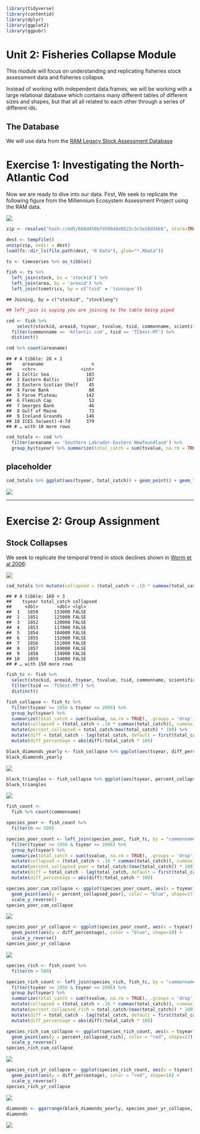
``` r
library(tidyverse)
library(contentid)
library(dplyr)
library(ggplot2)
library(ggpubr)
```

# Unit 2: Fisheries Collapse Module

This module will focus on understanding and replicating fisheries stock
assessment data and fisheries collapse.

Instead of working with independent data.frames, we will be working with
a large relational database which contains many different tables of
different sizes and shapes, but that all all related to each other
through a series of different ids.

## The Database

We will use data from the [RAM Legacy Stock Assessment
Database](https://www.ramlegacy.org/database/)

# Exercise 1: Investigating the North-Atlantic Cod

Now we are ready to dive into our data. First, We seek to replicate the
following figure from the Millennium Ecosystem Assessment Project using
the RAM data.

![](http://espm-157.carlboettiger.info/img/cod.jpg)

``` r
zip <- resolve("hash://md5/688d450bfd59849e0522c3c5e18d1b66", store=TRUE)

dest <- tempfile()
unzip(zip, exdir = dest)
load(fs::dir_ls(file.path(dest, "R Data"), glob="*.RData"))
```

``` r
ts <- timeseries %>% as_tibble()

fish <- ts %>%
  left_join(stock, bu = 'stockid') %>%
  left_join(area, by = 'areaid') %>%
  left_join(tsmetrics, by = c('tsid' = 'tsunique'))
```

    ## Joining, by = c("stockid", "stocklong")

``` r
## left_join is saying you are joining to the table being piped
```

``` r
cod <- fish %>% 
    select(stockid, areaid, tsyear, tsvalue, tsid, commonname, scientificname, country, areaname) %>%
  filter(commonname == 'Atlantic cod', tsid == 'TCbest-MT') %>%
  distinct()

cod %>% count(areaname)
```

    ## # A tibble: 28 × 2
    ##    areaname                  n
    ##    <chr>                 <int>
    ##  1 Celtic Sea              103
    ##  2 Eastern Baltic          187
    ##  3 Eastern Scotian Shelf    45
    ##  4 Faroe Bank               88
    ##  5 Faroe Plateau           142
    ##  6 Flemish Cap              53
    ##  7 Georges Bank             46
    ##  8 Gulf of Maine            73
    ##  9 Iceland Grounds         146
    ## 10 ICES 3a(west)-4-7d      379
    ## # … with 18 more rows

``` r
cod_totals <- cod %>%
  filter(areaname == 'Southern Labrador-Eastern Newfoundland') %>%
  group_by(tsyear) %>% summarize(total_catch = sum(tsvalue, na.rm = TRUE))
```

## placeholder

``` r
cod_totals %>% ggplot(aes(tsyear, total_catch)) + geom_point() + geom_line()
```

![](fish-assignment_files/figure-gfm/unnamed-chunk-4-1.png)<!-- -->

-----

# Exercise 2: Group Assignment

## Stock Collapses

We seek to replicate the temporal trend in stock declines shown in [Worm
et al 2006](http://doi.org/10.1126/science.1132294):

![](http://espm-157.carlboettiger.info/img/worm2006.jpg)

``` r
cod_totals %>% mutate(collapsed = (total_catch < .10 * cummax(total_catch)) )
```

    ## # A tibble: 168 × 3
    ##    tsyear total_catch collapsed
    ##     <dbl>       <dbl> <lgl>    
    ##  1   1850      133000 FALSE    
    ##  2   1851      125000 FALSE    
    ##  3   1852      120000 FALSE    
    ##  4   1853      117000 FALSE    
    ##  5   1854      104000 FALSE    
    ##  6   1855      132000 FALSE    
    ##  7   1856      151000 FALSE    
    ##  8   1857      169000 FALSE    
    ##  9   1858      134000 FALSE    
    ## 10   1859      154000 FALSE    
    ## # … with 158 more rows

``` r
fish_tc <- fish %>% 
  select(stockid, areaid, tsyear, tsvalue, tsid, commonname, scientificname, country, areaname) %>%
  filter(tsid == 'TCbest-MT') %>%
  distinct()

fish_collapse <- fish_tc %>% 
  filter(tsyear >= 1950 & tsyear <= 2006) %>%
  group_by(tsyear) %>%
  summarize(total_catch = sum(tsvalue, na.rm = TRUE), .groups = 'drop') %>%
  mutate(collapsed = (total_catch < .10 * cummax(total_catch)), cummax = 0.1 * cummax(total_catch)) %>% 
  mutate(percent_collapsed = total_catch/max(total_catch) * 100) %>%
  mutate(diff = total_catch - lag(total_catch, default = first(total_catch))) %>%
  mutate(diff_percentage = abs(diff)/total_catch * 100) 

black_diamonds_yearly <- fish_collapse %>% ggplot(aes(tsyear, diff_percentage)) + geom_point(shape=18) + scale_y_reverse()
black_diamonds_yearly
```

![](fish-assignment_files/figure-gfm/unnamed-chunk-5-1.png)<!-- -->

``` r
black_triangles <- fish_collapse %>% ggplot(aes(tsyear, percent_collapsed)) + geom_point(shape=17) + scale_y_reverse()
black_triangles
```

![](fish-assignment_files/figure-gfm/unnamed-chunk-5-2.png)<!-- -->

``` r
fish_count <- 
  fish %>% count(commonname)

species_poor <- fish_count %>%
  filter(n <= 500)

species_poor_count <- left_join(species_poor, fish_tc, by = "commonname") %>%
  filter(tsyear >= 1950 & tsyear <= 2006) %>%
  group_by(tsyear) %>%
  summarize(total_catch = sum(tsvalue, na.rm = TRUE), .groups = 'drop') %>%
  mutate(collapsed = (total_catch < .10 * cummax(total_catch)), cummax = 0.1 * cummax(total_catch)) %>% 
  mutate(percent_collapsed_poor = total_catch/(max(total_catch)) * 100) %>%
  mutate(diff = total_catch - lag(total_catch, default = first(total_catch))) %>%
  mutate(diff_percentage = abs(diff)/total_catch * 100) 

species_poor_cum_collapse <- ggplot(species_poor_count, aes(x = tsyear)) + 
  geom_point(aes(y = percent_collapsed_poor), color = "blue", shape=17) +
  scale_y_reverse()
species_poor_cum_collapse
```

![](fish-assignment_files/figure-gfm/unnamed-chunk-6-1.png)<!-- -->

``` r
species_poor_yr_collapse <- ggplot(species_poor_count, aes(x = tsyear)) + 
  geom_point(aes(y = diff_percentage), color = "blue", shape=18) +
  scale_y_reverse()
species_poor_yr_collapse
```

![](fish-assignment_files/figure-gfm/unnamed-chunk-6-2.png)<!-- -->

``` r
species_rich <- fish_count %>%
  filter(n > 500)

species_rich_count <- left_join(species_rich, fish_tc, by = "commonname") %>%
  filter(tsyear >= 1950 & tsyear <= 2006) %>%
  group_by(tsyear) %>%
  summarize(total_catch = sum(tsvalue, na.rm = TRUE), .groups = 'drop') %>%
  mutate(collapsed = (total_catch < .10 * cummax(total_catch)), cummax = 0.1 * cummax(total_catch)) %>% 
  mutate(percent_collapsed_rich = total_catch/(max(total_catch)) * 100) %>%
  mutate(diff = total_catch - lag(total_catch, default = first(total_catch))) %>%
  mutate(diff_percentage = abs(diff)/total_catch * 100) 

species_rich_cum_collapse <- ggplot(species_rich_count, aes(x = tsyear)) + 
  geom_point(aes(y = percent_collapsed_rich), color = "red", shape=17) +
  scale_y_reverse()
species_rich_cum_collapse
```

![](fish-assignment_files/figure-gfm/unnamed-chunk-7-1.png)<!-- -->

``` r
species_rich_yr_collapse <- ggplot(species_rich_count, aes(x = tsyear)) + 
  geom_point(aes(y = diff_percentage), color = "red", shape=18) +
  scale_y_reverse()
species_rich_yr_collapse
```

![](fish-assignment_files/figure-gfm/unnamed-chunk-7-2.png)<!-- -->

``` r
diamonds <- ggarrange(black_diamonds_yearly, species_poor_yr_collapse, species_rich_yr_collapse)
diamonds
```

![](fish-assignment_files/figure-gfm/unnamed-chunk-8-1.png)<!-- -->

